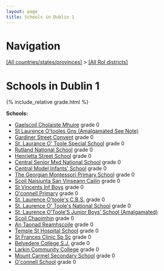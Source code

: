 ```yaml
---
layout: page
title: Schools in Dublin 1
---
```

# Navigation

[[All countries/states/provinces]](../..) > [[All RoI districts]](..)

# Schools in Dublin 1

{% include_relative grade.html %}

**Schools:**

- [Gaelscoil Cholaiste Mhuire](Gaelscoil_Cholaiste_Mhuire.md) grade 0
- [St Laurence O'tooles Gns (Amalgamated See Note)](St_Laurence_O'tooles_Gns_(Amalgamated_See_Note).md)
- [Gardiner Street Convent](Gardiner_Street_Convent.md) grade 0
- [St. Laurance O' Toole Special School](St._Laurance_O'_Toole_Special_School.md) grade 0
- [Rutland National School](Rutland_National_School.md) grade 0
- [Henrietta Street School](Henrietta_Street_School.md) grade 0
- [Central Senior Mxd National School](Central_Senior_Mxd_National_School.md) grade 0
- [Central Model Infants' School](Central_Model_Infants'_School.md) grade 0
- [The Georgian Montessori Primary School](The_Georgian_Montessori_Primary_School.md) grade 0
- [Scoil Naisiunta San Vinseann Cailin](Scoil_Naisiunta_San_Vinseann_Cailin.md) grade 0
- [St Vincents Inf Boys](St_Vincents_Inf_Boys.md) grade 0
- [O'connell Primary](O'connell_Primary.md) grade 0
- [St. Laurence O'toole's C.B.S.](St._Laurence_O'toole's_C.B.S..md) grade 0
- [St. Laurence O' Toole's National School](St._Laurence_O'_Toole's_National_School.md) grade 0
- [St. Laurence O’Toole’S Junior Boys’ School (Amalgamated)](St._Laurence_O’Toole’S_Junior_Boys’_School_(Amalgamated).md)
- [Scoil Chaoimhin](Scoil_Chaoimhin.md) grade 0
- [An Taonad Reamhscoile](An_Taonad_Reamhscoile.md) grade 0
- [Temple St Hospital School](Temple_St_Hospital_School.md) grade 0
- [St Frances Clinic Sp Sc](St_Frances_Clinic_Sp_Sc.md) grade 0
- [Belvedere College S.J.](Belvedere_College_S.J..md) grade 0
- [Larkin Community College](Larkin_Community_College.md) grade 0
- [Mount Carmel Secondary School](Mount_Carmel_Secondary_School.md) grade 0
- [O'connell School](O'connell_School.md) grade 0
